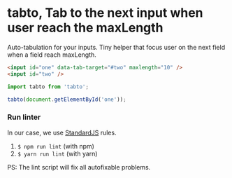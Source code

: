 # tabto, Tab to the next input when user reach the maxLength

Auto-tabulation for your inputs. Tiny helper that focus user on the next field when a field reach maxLength.

```html
<input id="one" data-tab-target="#two" maxlength="10" />
<input id="two" />
```

```javascript
import tabto from 'tabto';

tabto(document.getElementById('one'));
```

### Run linter

In our case, we use [StandardJS](https://standardjs.com/) rules.

1. `$ npm run lint` (with npm)
2. `$ yarn run lint` (with yarn)

PS: The lint script will fix all autofixable problems.
